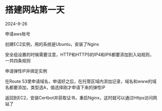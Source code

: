 # 搭建网站第一天

2024-9-26



申请aws账号

创建EC2实例，用的系统是Ubuntu，安装了Nginx

安全组设置的时候需要注意，HTTP和HTTPS的IP4和IP6都要添加到入站规则，一共四条规则

申请弹性IP并绑定实例

在Route 53里申请域名，申请好之后，在托管区域内添加记录，域名和www的域名都要添加，类型选A，值选择刚才申请下来的弹性IP

返回到EC2，安装Certbot并获取证书，重启Nginx，这时就可以通过Https访问网站了
